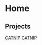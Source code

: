 # Home

## Projects

<a href="catnip_home.md">CATNIP</a>
[CATNIP](https://github.com/JoshuaSBrown/JoshuaSBrown.github.io/blob/master/docs/catnip_home.md) 
